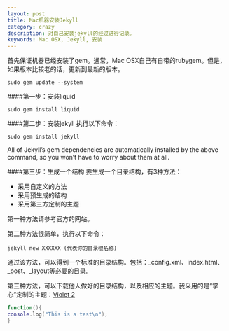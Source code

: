 ```yaml
---
layout: post
title: Mac机器安装Jekyll
category: crazy
description: 对自己安装jekyll的经过进行记录。
keywords: Mac OSX, Jekyll, 安装
---
```


首先保证机器已经安装了gem。通常，Mac OSX自己有自带的rubygem。但是，如果版本比较老的话，更新到最新的版本。

```
sudo gem update --system
```

####第一步：安装liquid

```
sudo gem install liquid
```

####第二步：安装jekyll
执行以下命令：

```
sudo gem install jekyll
```
All of Jekyll’s gem dependencies are automatically installed by the above command, so you won’t have to worry about them at all.

####第三步：生成一个结构
要生成一个目录结构，有3种方法：

* 采用自定义的方法
* 采用预生成的结构
* 采用第三方定制的主题

第一种方法请参考官方的网站。

第二种方法很简单，执行以下命令：

```
jekyll new XXXXXX (代表你的目录根名称)
```
通过该方法，可以得到一个标准的目录结构。包括：_config.xml、index.html、_post、_layout等必要的目录。

第三种方法，可以下载他人做好的目录结构，以及相应的主题。我采用的是“掌心”定制的主题：[Violet 2](https://github.com/pizn/pizn.github.com)

```lua
function(){
console.log("This is a test\n");
}
```
